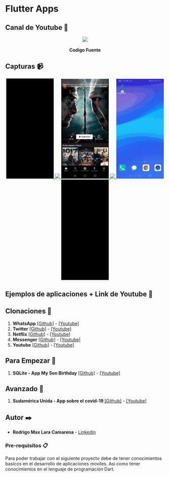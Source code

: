 # Flutter Apps

## Canal de Youtube 🚀

<p align="center">
  <a title="Codigo Fuente" href="https://www.youtube.com/codigofuente" target="_blank">
<img src="https://yt3.ggpht.com/a-/AOh14Ggu5Wml45UPksoMVJq2rqctYSp_bLbg3U1zYmoO5g=s288-c-k-c0xffffffff-no-rj-mo" width="100" />
  </a>
</p>
<p align="center">
  <b>Codigo Fuente</b>
</p>

## Capturas 📹

<p align="center">
<a href="https://github.com/Rodrigolara05/Flutter-WhatsApp-Clone/" target="_blank">
<img src="https://github.com/Rodrigolara05/Flutter-WhatsApp-Clone/blob/master/README-gif/captura-principal.gif" width="150" />
</a>
<a href="https://github.com/Rodrigolara05/Flutter-Twitter-Clone/" target="_blank">
<img src="https://github.com/Rodrigolara05/Flutter-Twitter-Clone/blob/master/README-gif/captura-principal.gif" width="150" />
</a>
<a href="https://github.com/Rodrigolara05/Flutter-Netflix-Clone/" target="_blank">
<img src="https://github.com/Rodrigolara05/Flutter-Netflix-Clone/blob/master/README-gif/captura-principal.gif" width="150" />
</a>
<a href="https://github.com/Rodrigolara05/Flutter-FBMessenger-Clone/" target="_blank">
<img src="https://github.com/Rodrigolara05/Flutter-FBMessenger-Clone/blob/master/README-gif/captura-principal.gif" width="150" />
</a>
<a href="https://github.com/Rodrigolara05/Flutter-Youtube-Clone/" target="_blank">
<img src="https://github.com/Rodrigolara05/Flutter-Youtube-Clone/blob/master/README-gif/captura-principal.gif" width="150" />
</a>
<a href="https://github.com/Rodrigolara05/My-Son-Birthday-SQLite-Flutter/" target="_blank">
<img src="https://github.com/Rodrigolara05/My-Son-Birthday-SQLite-Flutter/blob/master/README-gif/captura-principal.gif" width="150" />
</a>
</p>

## Ejemplos de aplicaciones + Link de Youtube 📌
## Clonaciones 📌
<ol>
  <li><b>WhatsApp</b> <a href="https://github.com/Rodrigolara05/Flutter-WhatsApp-Clone/" target="_blank">[Github]</a> 
   - <a href="https://youtu.be/x-lpMDZaHo8" target="_blank">[Youtube]</a></li>
  <li><b>Twitter</b> <a href="https://github.com/Rodrigolara05/Flutter-Twitter-Clone/" target="_blank">[Github]</a> 
   - <a href="https://youtu.be/Sek8ZVr4IWY" target="_blank">[Youtube]</a></li>
  <li><b>Netflix</b> <a href="https://github.com/Rodrigolara05/Flutter-Netflix-Clone/" target="_blank">[Github]</a> 
   - <a href="https://youtu.be/Qwwi8DiUJ60" target="_blank">[Youtube]</a></li>
  <li><b>Messenger</b> <a href="https://github.com/Rodrigolara05/Flutter-FBMessenger-Clone/" target="_blank">[Github]</a> 
   - <a href="https://youtu.be/VxZmqwWJv-U" target="_blank">[Youtube]</a></li>
  <li><b>Youtube</b> <a href="https://github.com/Rodrigolara05/Flutter-Youtube-Clone/" target="_blank">[Github]</a> 
   - <a href="https://youtu.be/cdWulgAl9KM" target="_blank">[Youtube]</a></li>
</ol>

## Para Empezar 📌

<ol>
  <li><b>SQLite - App My Son Birthday</b> <a href="https://github.com/Rodrigolara05/My-Son-Birthday-SQLite-Flutter/" target="_blank">[Github]</a> 
   - <a href="https://youtube.com/CodigoFuente" target="_blank">[Youtube]</a></li>
</ol>

## Avanzado 📌

<ol>
  <li><b>Sudamérica Unida - App sobre el covid-19 </b> <a href="https://github.com/Rodrigolara05/Flutter-Covid19-App" target="_blank">[Github]</a> 
   - <a href="https://youtube.com/CodigoFuente" target="_blank">[Youtube]</a></li>
</ol>

## Autor ✒️

* **Rodrigo Max Lara Camarena** -  [Linkedin](https://www.linkedin.com/in/rodrigolara05)

### Pre-requisitos 📋

Para poder trabajar con el siguiente proyecto debe de tener conocimientos basicos en el desarrollo de aplicaciones moviles.
Asi como tener conocimientos en el lenguaje de programación Dart.
